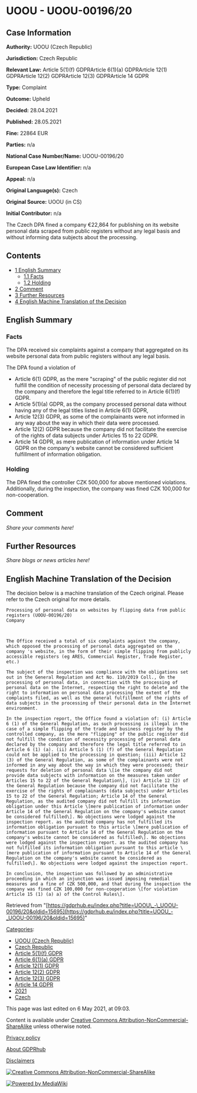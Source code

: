 # UOOU - UOOU-00196/20

## Case Information

**Authority:** UOOU (Czech Republic)

**Jurisdiction:** Czech Republic

**Relevant Law:** Article 5(1)(f) GDPRArticle 6(1)(a) GDPRArticle 12(1) GDPRArticle 12(2) GDPRArticle 12(3) GDPRArticle 14 GDPR

**Type:** Complaint

**Outcome:** Upheld

**Decided:** 28.04.2021

**Published:** 28.05.2021

**Fine:** 22864 EUR

**Parties:** n/a

**National Case Number/Name:** UOOU-00196/20

**European Case Law Identifier:** n/a

**Appeal:** n/a

**Original Language(s):** Czech

**Original Source:** UOOU (in CS)

**Initial Contributor:** n/a

The Czech DPA fined a company €22,864 for publishing on its website personal data scraped from public registers without any legal basis and without informing data subjects about the processing.

## Contents

*   [1 English Summary](#English_Summary)
    *   [1.1 Facts](#Facts)
    *   [1.2 Holding](#Holding)
*   [2 Comment](#Comment)
*   [3 Further Resources](#Further_Resources)
*   [4 English Machine Translation of the Decision](#English_Machine_Translation_of_the_Decision)

## English Summary

### Facts

The DPA received six complaints against a company that aggregated on its website personal data from public registers without any legal basis.

The DPA found a violation of

*   Article 6(1) GDPR, as the mere "scraping" of the public register did not fulfill the condition of necessity processing of personal data declared by the company and therefore the legal title referred to in Article 6(1)(f) GDPR.
*   Article 5(1)(a) GDPR, as the company processed personal data without having any of the legal titles listed in Article 6(1) GDPR,
*   Article 12(3) GDPR, as some of the complainants were not informed in any way about the way in which their data were processed.
*   Article 12(2) GDPR because the company did not facilitate the exercise of the rights of data subjects under Articles 15 to 22 GDPR.
*   Article 14 GDPR, as mere publication of information under Article 14 GDPR on the company's website cannot be considered sufficient fulfillment of information obligation.

### Holding

The DPA fined the controller CZK 500,000 for above mentioned violations. Additionally, during the inspection, the company was fined CZK 100,000 for non-cooperation.

## Comment

_Share your comments here!_

## Further Resources

_Share blogs or news articles here!_

## English Machine Translation of the Decision

The decision below is a machine translation of the Czech original. Please refer to the Czech original for more details.

```
Processing of personal data on websites by flipping data from public registers (UOOU-00196/20)
Company
 
 
 
The Office received a total of six complaints against the company, which opposed the processing of personal data aggregated on the company 's website, in the form of their simple flipping from publicly accessible registers (eg ARES, Commercial Register, Trade Register, etc.) 

The subject of the inspection was compliance with the obligations set out in the General Regulation and Act No. 110/2019 Coll., On the processing of personal data, in connection with the processing of personal data on the Internet, respecting the right to delete and the right to information on personal data processing the extent of the complaints filed, as well as the general fulfillment of the rights of data subjects in the processing of their personal data in the Internet environment. 

In the inspection report, the Office found a violation of: (i) Article 6 (1) of the General Regulation, as such processing is illegal in the case of a simple flipping of the trade and business register by the controlled company, as the mere "flipping" of the public register did not fulfill the condition of necessity processing of personal data declared by the company and therefore the legal title referred to in Article 6 (1) (a). (ii) Article 5 (1) (f) of the General Regulation could not be applied to the processing in question; (iii) Article 12 (3) of the General Regulation, as some of the complainants were not informed in any way about the way in which they were processed; their requests for deletion of personal data \[ie the company did not provide data subjects with information on the measures taken under Articles 15 to 22 of the General Regulation\], (iv) Article 12 (2) of the General Regulation because the company did not facilitate the exercise of the rights of complainants (data subjects) under Articles 15 to 22 of the General Regulation; Article 14 of the General Regulation, as the audited company did not fulfill its information obligation under this Article \[mere publication of information under Article 14 of the General Regulation on the company's website cannot be considered fulfilled\]. No objections were lodged against the inspection report. as the audited company has not fulfilled its information obligation pursuant to this article \[mere publication of information pursuant to Article 14 of the General Regulation on the company's website cannot be considered as fulfilled\]. No objections were lodged against the inspection report. as the audited company has not fulfilled its information obligation pursuant to this article \[mere publication of information pursuant to Article 14 of the General Regulation on the company's website cannot be considered as fulfilled\]. No objections were lodged against the inspection report. 

In conclusion, the inspection was followed by an administrative proceeding in which an injunction was issued imposing remedial measures and a fine of CZK 500,000, and that during the inspection the company was fined CZK 100,000 for non-cooperation \[for violation Article 15 (1) (a) a) of the Control Rules\].

```

Retrieved from "[https://gdprhub.eu/index.php?title=UOOU\_-\_UOOU-00196/20&oldid=15695](https://gdprhub.eu/index.php?title=UOOU_-_UOOU-00196/20&oldid=15695)"

[Categories](/index.php?title=Special:Categories "Special:Categories"):

*   [UOOU (Czech Republic)](/index.php?title=Category:UOOU_\(Czech_Republic\) "Category:UOOU (Czech Republic)")
*   [Czech Republic](/index.php?title=Category:Czech_Republic "Category:Czech Republic")
*   [Article 5(1)(f) GDPR](/index.php?title=Category:Article_5\(1\)\(f\)_GDPR "Category:Article 5(1)(f) GDPR")
*   [Article 6(1)(a) GDPR](/index.php?title=Category:Article_6\(1\)\(a\)_GDPR "Category:Article 6(1)(a) GDPR")
*   [Article 12(1) GDPR](/index.php?title=Category:Article_12\(1\)_GDPR "Category:Article 12(1) GDPR")
*   [Article 12(2) GDPR](/index.php?title=Category:Article_12\(2\)_GDPR "Category:Article 12(2) GDPR")
*   [Article 12(3) GDPR](/index.php?title=Category:Article_12\(3\)_GDPR "Category:Article 12(3) GDPR")
*   [Article 14 GDPR](/index.php?title=Category:Article_14_GDPR "Category:Article 14 GDPR")
*   [2021](/index.php?title=Category:2021 "Category:2021")
*   [Czech](/index.php?title=Category:Czech "Category:Czech")

This page was last edited on 6 May 2021, at 09:03.

Content is available under [Creative Commons Attribution-NonCommercial-ShareAlike](https://creativecommons.org/licenses/by-nc-sa/4.0/) unless otherwise noted.

[Privacy policy](/index.php?title=GDPRhub:Privacy_policy)

[About GDPRhub](/index.php?title=GDPRhub:About)

[Disclaimers](/index.php?title=GDPRhub:General_disclaimer)

[![Creative Commons Attribution-NonCommercial-ShareAlike](/resources/assets/licenses/cc-by-nc-sa.png)](https://creativecommons.org/licenses/by-nc-sa/4.0/)

[![Powered by MediaWiki](/resources/assets/poweredby_mediawiki_88x31.png)](https://www.mediawiki.org/)